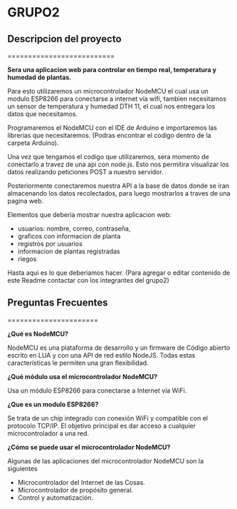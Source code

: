 # GRUPO2

## Descripcion del proyecto 
==========================

**Sera una aplicacion web para controlar en tiempo real, temperatura y humedad de plantas.**

Para esto utilizaremos un microcontrolador NodeMCU el cual usa un modulo ESP8266 para conectarse a internet vía wifi, tambien necesitamos un sensor de temperatura y humedad DTH 11, el cual nos entregara los datos que necesitamos.

Programaremos el NodeMCU con el IDE de Arduino e importaremos las librerias que necesitaremos. (Podras encontrar el codigo dentro de la carpeta Arduino).

Una vez que tengamos el codigo que utilizaremos, sera momento de conectarlo a travez de una api con node.js. Esto nos permitira visualizar los datos realizando peticiones POST a nuestro servidor.

Posteriormente conectaremos nuestra API a la base de datos donde se iran almacenando los datos recolectados, para luego mostrarlos a traves de una pagina web.

Elementos que deberia mostrar nuestra aplicacion web:

* usuarios: nombre, correo, contraseña,
* graficos con informacion de planta
* registros por usuarios
* informacion de plantas registradas
* riegos 

Hasta aqui es lo que deberiamos hacer. (Para agregar o editar contenido de este Readme contactar con los integrantes del grupo2)


## Preguntas Frecuentes
======================

**¿Qué es NodeMCU?**

NodeMCU es una plataforma de desarrollo y un firmware de Código abierto escrito en LUA y con una API de red estilo NodeJS. Todas estas características le permiten una gran flexibilidad.

**¿Qué módulo usa el microcontrolador NodeMCU?**

Usa un módulo ESP8266 para conectarse a Internet vía WiFi.

**¿Que es un modulo ESP8266?**

Se trata de un chip integrado con conexión WiFi y compatible con el protocolo TCP/IP. El objetivo principal es dar acceso a cualquier microcontrolador a una red.

**¿Cómo se puede usar el microcontrolador NodeMCU?**

Algunas de las aplicaciones del microcontrolador NodeMCU son la siguientes

* Microcontrolador del Internet de las Cosas.
* Microcontrolador de propósito general.
* Control y automatización.


